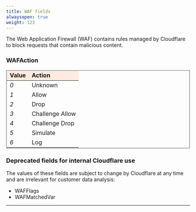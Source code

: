 ```yaml
---
title: WAF fields
alwaysopen: true
weight: 123
---
```


The Web Application Firewall (WAF) contains rules managed by Cloudflare to block requests that contain malicious content.  

### WAFAction

<table style="border: solid 2px darkgrey; width: 100%;">
<thead style="background: #ffeadf;">
<tr>
<td><strong>Value</strong></td>
<td><strong>Action</strong></td>
</tr>
</thead>
<tbody>
<tr>
<td><em><span style="font-weight: 400;">0</span></em></td>
<td>Unknown</td>
</tr>
<tr>
<td><em><span style="font-weight: 400;">1</span></em></td>
<td>Allow</td>
</tr>
<tr>
<td><em><span style="font-weight: 400;">2</span></em></td>
<td>Drop</td>
</tr>
<tr>
<td><em><span style="font-weight: 400;">3</span></em></td>
<td>Challenge Allow</td>
</tr>
<tr>
<td><em><span style="font-weight: 400;">4</span></em></td>
<td>Challenge Drop</td>
</tr>
<tr>
<td><em><span style="font-weight: 400;">5</span></em></td>
<td>Simulate</td>
</tr>
<tr>
<td><em><span style="font-weight: 400;">6</span></em></td>
<td>Log</td>
</tr>
</tbody>
</table>

### Deprecated fields for internal Cloudflare use 

The values of these fields are subject to change by Cloudflare at any time and are irrelevant for customer data analysis:

- WAFFlags 
- WAFMatchedVar 

---

